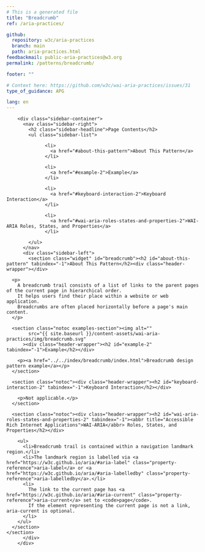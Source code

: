 ```yaml
---
# This is a generated file
title: "Breadcrumb"
ref: /aria-practices/

github:
  repository: w3c/aria-practices
  branch: main
  path: aria-practices.html
feedbackmail: public-aria-practices@w3.org
permalink: /patterns/breadcrumb/

footer: ""

# Context here: https://github.com/w3c/wai-aria-practices/issues/31
type_of_guidance: APG

lang: en
---
```



<link rel="stylesheet" href="{{ site.baseurl }}/content-assets/wai-aria-practices/styles.css">
<!-- Code highlighting styles -->
<link rel="stylesheet" href="{{ site.baseurl }}/index/css/github.css">

<div>

        <div class="sidebar-container">
          <nav class="sidebar-right">
            <h2 class="sidebar-headline">Page Contents</h2>
            <ul class="sidebar-list">
              
                  <li>
                    <a href="#about-this-pattern">About This Pattern</a>
                  </li>
                 
                  <li>
                    <a href="#example-2">Example</a>
                  </li>
                 
                  <li>
                    <a href="#keyboard-interaction-2">Keyboard Interaction</a>
                  </li>
                 
                  <li>
                    <a href="#wai-aria-roles-states-and-properties-2">WAI-ARIA Roles, States, and Properties</a>
                  </li>
                
            </ul>
          </nav>
          <div class="sidebar-left">
            <section class="widget" id="breadcrumb"><h2 id="about-this-pattern" tabindex="-1">About This Pattern</h2><div class="header-wrapper"></div>
      
      <p>
        A breadcrumb trail consists of a list of links to the parent pages of the current page in hierarchical order.
        It helps users find their place within a website or web application.
        Breadcrumbs are often placed horizontally before a page's main content.
      </p>

      <section class="notoc examples-section"><img alt="" 
            src="{{ site.baseurl }}/content-assets/wai-aria-practices/img/breadcrumb.svg"
          ><div class="header-wrapper"><h2 id="example-2" tabindex="-1">Example</h2></div>
        
        <p><a href="../../index/breadcrumb/index.html">Breadcrumb design pattern example</a></p>
      </section>

      <section class="notoc"><div class="header-wrapper"><h2 id="keyboard-interaction-2" tabindex="-1">Keyboard Interaction</h2></div>
        
        <p>Not applicable.</p>
      </section>

      <section class="notoc"><div class="header-wrapper"><h2 id="wai-aria-roles-states-and-properties-2" tabindex="-1"><abbr title="Accessible Rich Internet Applications">WAI-ARIA</abbr> Roles, States, and Properties</h2></div>
        
        <ul>
          <li>Breadcrumb trail is contained within a navigation landmark region.</li>
          <li>The landmark region is labelled via <a href="https://w3c.github.io/aria/#aria-label" class="property-reference">aria-label</a> or <a href="https://w3c.github.io/aria/#aria-labelledby" class="property-reference">aria-labelledby</a>.</li>
          <li>
            The link to the current page has <a href="https://w3c.github.io/aria/#aria-current" class="property-reference">aria-current</a> set to <code>page</code>.
            If the element representing the current page is not a link, aria-current is optional.
          </li>
        </ul>
      </section>
    </section>
          </div>
        </div>
      
</div>
<script>
  var SkipToConfig = {
    settings: {
      skipTo: {
        displayOption: 'popup',
        attachElement: '#site-header',
        colorTheme: 'aria'
      }
    }
  };
</script>
<script src="{{ site.baseurl }}/content-assets/wai-aria-practices/skipto.min.js"></script>
